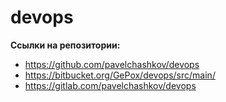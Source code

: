 # devops

__Ссылки на репозитории:__
- https://github.com/pavelchashkov/devops
- https://bitbucket.org/GePox/devops/src/main/
- https://gitlab.com/pavelchashkov/devops